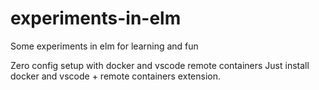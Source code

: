 # experiments-in-elm
Some experiments in elm for learning and fun 

Zero config setup with docker and vscode remote containers
Just install docker and vscode + remote containers extension.